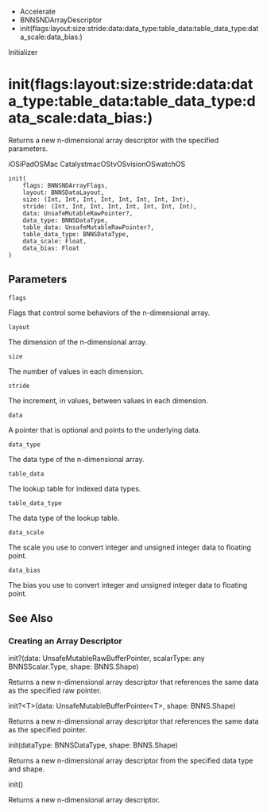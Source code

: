 

- Accelerate
- BNNSNDArrayDescriptor
-  init(flags:layout:size:stride:data:data_type:table_data:table_data_type:data_scale:data_bias:) 

Initializer

# init(flags:layout:size:stride:data:data_type:table_data:table_data_type:data_scale:data_bias:)

Returns a new n-dimensional array descriptor with the specified parameters.

iOSiPadOSMac CatalystmacOStvOSvisionOSwatchOS

``` source
init(
    flags: BNNSNDArrayFlags,
    layout: BNNSDataLayout,
    size: (Int, Int, Int, Int, Int, Int, Int, Int),
    stride: (Int, Int, Int, Int, Int, Int, Int, Int),
    data: UnsafeMutableRawPointer?,
    data_type: BNNSDataType,
    table_data: UnsafeMutableRawPointer?,
    table_data_type: BNNSDataType,
    data_scale: Float,
    data_bias: Float
)
```

## Parameters 

`flags`  

Flags that control some behaviors of the n-dimensional array.

`layout`  

The dimension of the n-dimensional array.

`size`  

The number of values in each dimension.

`stride`  

The increment, in values, between values in each dimension.

`data`  

A pointer that is optional and points to the underlying data.

`data_type`  

The data type of the n-dimensional array.

`table_data`  

The lookup table for indexed data types.

`table_data_type`  

The data type of the lookup table.

`data_scale`  

The scale you use to convert integer and unsigned integer data to floating point.

`data_bias`  

The bias you use to convert integer and unsigned integer data to floating point.

## See Also

### Creating an Array Descriptor

init?(data: UnsafeMutableRawBufferPointer, scalarType: any BNNSScalar.Type, shape: BNNS.Shape)

Returns a new n-dimensional array descriptor that references the same data as the specified raw pointer.

init?&lt;T>(data: UnsafeMutableBufferPointer&lt;T>, shape: BNNS.Shape)

Returns a new n-dimensional array descriptor that references the same data as the specified pointer.

init(dataType: BNNSDataType, shape: BNNS.Shape)

Returns a new n-dimensional array descriptor from the specified data type and shape.

init()

Returns a new n-dimensional array descriptor.

